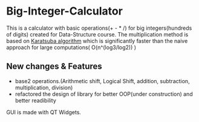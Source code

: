 # Big-Integer-Calculator
This is a calculator with basic operations(+ - * /) for big integers(hundreds of digits) created for Data-Structure course.
The multiplication method is based on <a href="https://en.wikipedia.org/wiki/Karatsuba_algorithm">Karatsuba algorithm</a> which is significantly faster than the naive approach for large computations( O(n^(log3/log2)) )

## New changes & Features

- base2 operations.(Arithmetic shift, Logical Shift, addition, subtraction, multiplication, division)
- refactored the design of library for better OOP(under construction) and better readibility




GUI is made with QT Widgets.




